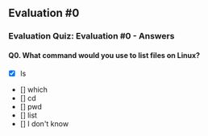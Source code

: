 ## Evaluation #0
### Evaluation Quiz: Evaluation #0 - Answers

#### Q0. What command would you use to list files on Linux?
- [x] ls
- [] which
- [] cd
- [] pwd
- [] list
- [] I don't know



